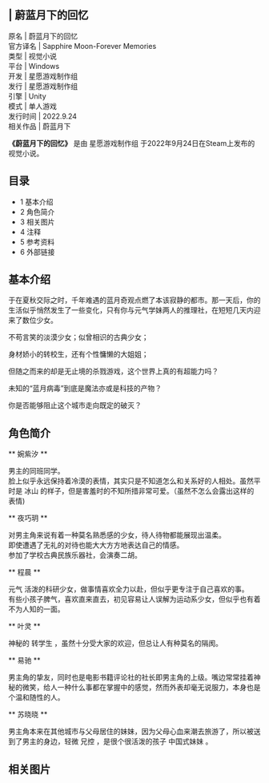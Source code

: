 |  蔚蓝月下的回忆  
---  
原名  |  蔚蓝月下的回忆   
官方译名  |  Sapphire Moon-Forever Memories   
类型  |  视觉小说   
平台  |  Windows   
开发  |  星愿游戏制作组   
发行  |  星愿游戏制作组   
引擎  |  Unity   
模式  |  单人游戏   
发行时间  |  2022.9.24   
相关作品  |  蔚蓝月下   
  
**《蔚蓝月下的回忆》** 是由  星愿游戏制作组  于2022年9月24日在Steam上发布的视觉小说。

##  目录

  * 1  基本介绍 
  * 2  角色简介 
  * 3  相关图片 
  * 4  注释 
  * 5  参考资料 
  * 6  外部链接 

##  基本介绍

于在夏秋交际之时，千年难遇的蓝月奇观点燃了本该寂静的都市。那一天后，你的生活似乎悄然发生了一些变化，只有你与元气学妹两人的推理社，在短短几天内迎来了数位少女。

不苟言笑的淡漠少女；似曾相识的古典少女；

身材娇小的转校生，还有个性慵懒的大姐姐；

但随之而来的却是无止境的杀戮游戏，这个世界上真的有超能力吗？

未知的“蓝月病毒”到底是魔法亦或是科技的产物？

你是否能够阻止这个城市走向既定的破灭？

##  角色简介

** 婉紫汐  **

男主的同班同学。  
脸上似乎永远保持着冷漠的表情，其实只是不知道怎么和关系好的人相处。虽然平时是  冰山  的样子，但是害羞时的不知所措非常可爱。（虽然不怎么会露出这样的表情)

** 夜巧玥  **

对男主角来说有着一种莫名熟悉感的少女，待人待物都能展现出温柔。  
即使遭遇了无礼的对待也能大大方方地表达自己的情感。  
参加了学校古典民族乐器社，会演奏二胡。

** 程晨  **

元气  活泼的科研少女，做事情喜欢全力以赴，但似乎更专注于自己喜欢的事。  
有些小孩子脾气，喜欢直来直去，初见容易让人误解为运动系少女，但似乎也有着不为人知的一面。

** 叶灵  **

神秘的  转学生  ，虽然十分受大家的欢迎，但总让人有种莫名的隔阂。

** 易驰  **

男主角的挚友，同时也是电影书籍评论社的社长即男主角的上级。嘴边常常挂着神秘的微笑，给人一种什么事都在掌握中的感觉，然而外表却毫无说服力，本身也是个温和随性的人。

** 苏晓晓  **

男主角本来在其他城市与父母居住的妹妹，因为父母心血来潮去旅游了，所以被送到了男主的身边，轻微  兄控  ，是很个很活泼的孩子  中国式妹妹  。

  

##  相关图片
